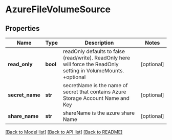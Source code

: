 # AzureFileVolumeSource

## Properties
Name | Type | Description | Notes
------------ | ------------- | ------------- | -------------
**read_only** | **bool** | readOnly defaults to false (read/write). ReadOnly here will force the ReadOnly setting in VolumeMounts. +optional | [optional] 
**secret_name** | **str** | secretName is the  name of secret that contains Azure Storage Account Name and Key | [optional] 
**share_name** | **str** | shareName is the azure share Name | [optional] 

[[Back to Model list]](../README.md#documentation-for-models) [[Back to API list]](../README.md#documentation-for-api-endpoints) [[Back to README]](../README.md)


